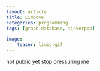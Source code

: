 ```yaml
---
layout: article
title: Limbove
categories: programming
tags: [graph-database, tinkerpop]

image:
    teaser: limbo.gif
---
```


not public yet stop pressuring me